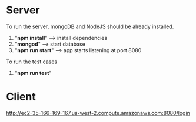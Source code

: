 # Server

To run the server, mongoDB and NodeJS should be already installed.
1. "**npm install**" --> install dependencies
2. "**mongod**" --> start database
3. "**npm run start**" --> app starts listening at port 8080

To run the test cases
1. "**npm run test**"

# Client
http://ec2-35-166-169-167.us-west-2.compute.amazonaws.com:8080/login

 
